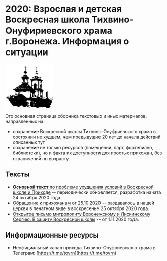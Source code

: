 # 2020: Взрослая и детская Воскресная школа Тихвино-Онуфириевского храма г.Воронежа. Информация о ситуации

![Воскресная школа и приход Тихвино-Онуфриевского храма г. Воронежа](images/vrnto_small.jpeg)

Это основная страница сборника текстовых и иных материалов, направленных на:

* сохранение Воскресной школы Тихвино-Онуфриевского храма в состоянии не худшем, чем предыдущие 20 лет до начала действий описанных тут
* сохранение не только ресурсов (помещений, парт, фортепиано, библиотеки), но и факта их доступности для простых прихожан, без ограничений по возрасту 

## Тексты

* [**Основной текст** по проблеме ухудшения условий в Воскресной школе и Приходе](sos2020.md) -- периодически обновляется, разработка начата 24 октября 2020 года.
* [Обращение к прихожанам от 25.10.2020](sos-25-10-2020.md) -- раздавалось в нашей церкви в печатном виде в воскресенье 25 октября 2020 года.
* [Открытое письмо митрополиту Воронежскому и Лискинскому Сергию. В защиту Воскресной школы](letter-1.md) -- от 1.11.2020 года.



## Информационные ресурсы

* Неофициальный канал прихода Тихвино-Онуфриевского храма в Телеграм: [https://t.me/tovrn](https://t.me/tovrn)